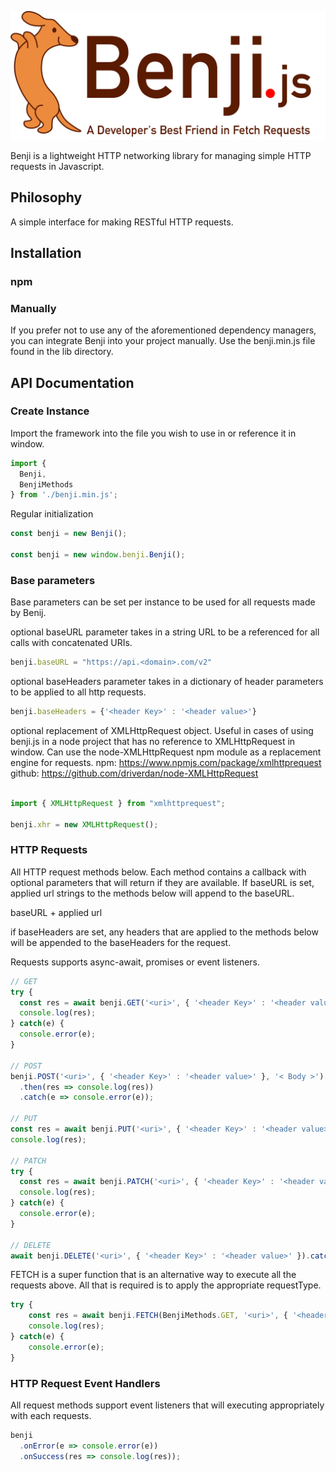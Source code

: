 ![Benji - Developer's Best Friend in Fetch Requests](https://raw.githubusercontent.com/aa-wong/benji.js/master/Benji.js-logo.png)

Benji is a lightweight HTTP networking library for managing simple HTTP requests in Javascript.

## Philosophy

A simple interface for making RESTful HTTP requests.

## Installation

### npm

### Manually

If you prefer not to use any of the aforementioned dependency managers, you can integrate Benji into your project manually. Use the benji.min.js file found in the lib directory.

## API Documentation

### Create Instance
Import the framework into the file you wish to use in or reference it in window.
```js
import {
  Benji,
  BenjiMethods
} from './benji.min.js';
```

Regular initialization
```js
const benji = new Benji();

const benji = new window.benji.Benji();
```
### Base parameters
Base parameters can be set per instance to be used for all requests made by Benij.

optional baseURL parameter takes in a string URL to be a referenced for all calls with concatenated URIs.
```js
benji.baseURL = "https://api.<domain>.com/v2"
```

optional baseHeaders parameter takes in a dictionary of header parameters to be applied to all http requests.
```js
benji.baseHeaders = {'<header Key>' : '<header value>'}
```
optional replacement of XMLHttpRequest object. Useful in cases of using benji.js in a node project that has no reference to XMLHttpRequest in window. Can use the node-XMLHttpRequest npm module as a replacement engine for requests.
npm: https://www.npmjs.com/package/xmlhttprequest 
github: https://github.com/driverdan/node-XMLHttpRequest

```js

import { XMLHttpRequest } from "xmlhttprequest";

benji.xhr = new XMLHttpRequest();
```

### HTTP Requests
All HTTP request methods below. Each method contains a callback with optional parameters that will return if they are available.
If baseURL is set, applied url strings to the methods below will append to the baseURL.

baseURL + applied url

if baseHeaders are set, any headers that are applied to the methods below will be appended to the baseHeaders for the request.

Requests supports async-await, promises or event listeners.

```js
// GET
try {
  const res = await benji.GET('<uri>', { '<header Key>' : '<header value>' });
  console.log(res);
} catch(e) {
  console.error(e);
}

// POST
benji.POST('<uri>', { '<header Key>' : '<header value>' }, '< Body >')
  .then(res => console.log(res))
  .catch(e => console.error(e));

// PUT
const res = await benji.PUT('<uri>', { '<header Key>' : '<header value>' }, '< Body >').catch(console.error);
console.log(res);

// PATCH
try {
  const res = await benji.PATCH('<uri>', { '<header Key>' : '<header value>' }, '< Body >');
  console.log(res);
} catch(e) {
  console.error(e);
}

// DELETE
await benji.DELETE('<uri>', { '<header Key>' : '<header value>' }).catch(console.error);
```

FETCH is a super function that is an alternative way to execute all the requests above. All that is required is to apply the appropriate requestType.

```js
try {
    const res = await benji.FETCH(BenjiMethods.GET, '<uri>', { '<header Key>' : '<header value>' }, '< Body >');
    console.log(res);
} catch(e) {
    console.error(e);
}
```

### HTTP Request Event Handlers
All request methods support event listeners that will executing appropriately with each requests.

```js
benji
  .onError(e => console.error(e))
  .onSuccess(res => console.log(res));

```
